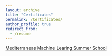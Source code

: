 ```yaml
---
layout: archive
title: "Certificates"
permalink: /Certificates/
author_profile: true
redirect_from:
  - /resume
---
```


[Mediterraneas Machine Learing Summer School](http://kouatemuhamed.github.io/files/certifactedm.pdf)

